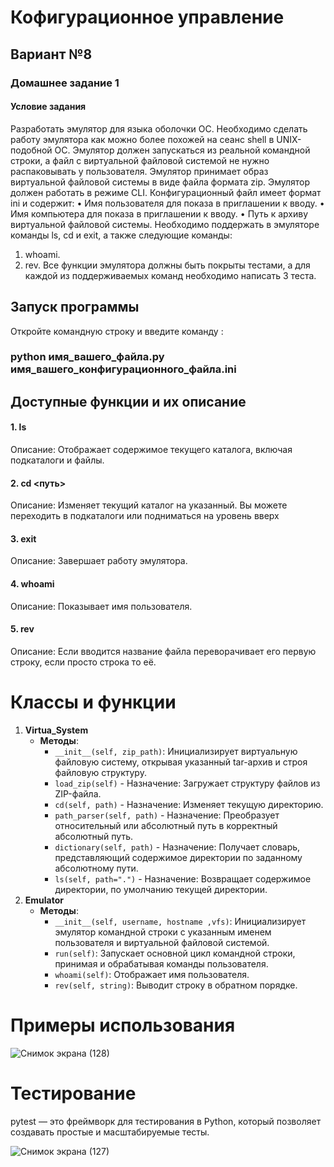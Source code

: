 # Кофигурационное управление
## Вариант №8
### Домашнее задание 1

#### Условие задания
Разработать эмулятор для языка оболочки ОС. Необходимо сделать работу
эмулятора как можно более похожей на сеанс shell в UNIX-подобной ОС.
Эмулятор должен запускаться из реальной командной строки, а файл с
виртуальной файловой системой не нужно распаковывать у пользователя.
Эмулятор принимает образ виртуальной файловой системы в виде файла формата
zip. Эмулятор должен работать в режиме CLI.
Конфигурационный файл имеет формат ini и содержит:
• Имя пользователя для показа в приглашении к вводу.
• Имя компьютера для показа в приглашении к вводу.
• Путь к архиву виртуальной файловой системы.
Необходимо поддержать в эмуляторе команды ls, cd и exit, а также
следующие команды:
1. whoami.
2. rev.
Все функции эмулятора должны быть покрыты тестами, а для каждой из
поддерживаемых команд необходимо написать 3 теста.

## Запуск программы
Откройте командную строку и введите команду : 
### python имя_вашего_файла.py имя_вашего_конфигурационного_файла.ini

## Доступные функции и их описание
#### 1. ls

Описание: Отображает содержимое текущего каталога, включая подкаталоги и файлы.

#### 2. cd <путь>

Описание: Изменяет текущий каталог на указанный. Вы можете переходить в подкаталоги или подниматься на уровень вверх

#### 3. exit

Описание: Завершает работу эмулятора.

#### 4. whoami
   
Описание: Показывает имя пользователя.

#### 5. rev 

Описание: Если вводится название файла переворачивает его первую строку, если просто строка то её.

# Классы и функции 

1. **Virtua_System**
   - **Методы**:
     - `__init__(self, zip_path)`: Инициализирует виртуальную файловую систему, открывая указанный tar-архив и строя файловую структуру.
     - `load_zip(self)` - Назначение: Загружает структуру файлов из ZIP-файла.
     - `cd(self, path)` - Назначение: Изменяет текущую директорию.
     - `path_parser(self, path)` - Назначение: Преобразует относительный или абсолютный путь в корректный абсолютный путь.
     - `dictionary(self, path)` - Назначение: Получает словарь, представляющий содержимое директории по заданному абсолютному пути.
     - `ls(self, path=".")` - Назначение: Возвращает содержимое директории, по умолчанию текущей директории.
2. **Emulator**
   - **Методы**:
     - `__init__(self, username, hostname ,vfs)`: Инициализирует эмулятор командной строки с указанным именем пользователя и виртуальной файловой системой.
     - `run(self)`: Запускает основной цикл командной строки, принимая и обрабатывая команды пользователя.
     - `whoami(self)`: Отображает имя пользователя.
     - `rev(self, string)`: Выводит строку в обратном порядке.


# Примеры использования

![Снимок экрана (128)](https://github.com/user-attachments/assets/bf3b5100-038c-4766-9dd7-139e0b01dc0a)

# Тестирование
pytest — это фреймворк для тестирования в Python, который позволяет создавать простые и масштабируемые тесты.

![Снимок экрана (127)](https://github.com/user-attachments/assets/d5c35e12-b7b9-4deb-9d15-47c020191efd)
